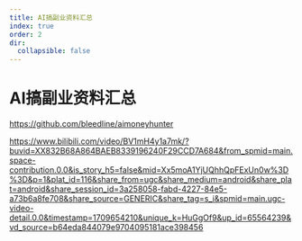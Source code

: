 ```yaml
---
title: AI搞副业资料汇总
index: true
order: 2
dir:
  collapsible: false
---
```



# AI搞副业资料汇总


https://github.com/bleedline/aimoneyhunter

https://www.bilibili.com/video/BV1mH4y1a7mk/?buvid=XX832B68A864BAEB8339196240F29CCD7A684&from_spmid=main.space-contribution.0.0&is_story_h5=false&mid=Xx5moA1YjUQhhQpFExUn0w%3D%3D&p=1&plat_id=116&share_from=ugc&share_medium=android&share_plat=android&share_session_id=3a258058-fabd-4227-84e5-a73b6a8fe708&share_source=GENERIC&share_tag=s_i&spmid=main.ugc-video-detail.0.0&timestamp=1709654210&unique_k=HuGgOf9&up_id=65564239&vd_source=b64eda844079e9704095181ace398456

